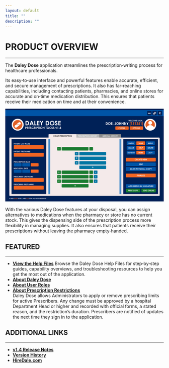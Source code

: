 ```yaml
---
layout: default
title: ""
description: ""
---
```


# **PRODUCT OVERVIEW**
---
The **Daley Dose** application streamlines the prescription‑writing process for healthcare professionals.

Its easy‑to‑use interface and powerful features enable accurate, efficient, and secure management of prescriptions. It also has far‑reaching capabilities, including contacting patients, pharmacies, and online stores for accurate and on‑time medication distribution. This ensures that patients receive their medication on time and at their convenience.

![Daily Dose user interface](/assets/images/daley-dose-home-window-clean.png)

With the various Daley Dose features at your disposal, you can assign alternatives to medications when the pharmacy or store has no current stock. This gives the dispensing side of the prescription process more flexibility in managing supplies. It also ensures that patients receive their prescriptions without leaving the pharmacy empty‑handed.

## **FEATURED**
---
- [**View the Help Files**](/daleydose/help-files)
  Browse the Daley Dose Help Files for step‑by‑step guides, capability overviews, and troubleshooting resources to help you get the most out of the application.
- [**About Daley Dose**](/daleydose/about-daley-dose)
- [**About User Roles**](/daleydose/about-user-roles)
- [**About Prescription Restrictions**](/daleydose/about-prescription-restrictions)  
  Daley Dose allows Administrators to apply or remove prescribing limits for active Prescribers. Any change must be approved by a hospital Department Head or higher and recorded with official forms, a stated reason, and the restriction’s duration. Prescribers are notified of updates the next time they sign in to the application.

## **ADDITIONAL LINKS**
---
- [**v1.4 Release Notes**](/daleydose/release-notes-v1.4)
- [**Version History**](/daleydose/release-note-version-history)
- [**HireDale.com**](https://hiredale.github.io)
